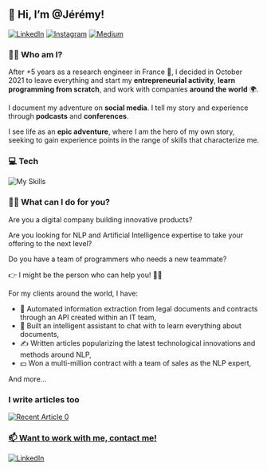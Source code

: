 ## 👋 Hi, I’m @Jérémy!

[![LinkedIn](https://img.shields.io/badge/linkedin-%230077B5.svg?style=for-the-badge&logo=linkedin&logoColor=white)](https://www.linkedin.com/in/jeremy-arancio/)
[![Instagram](https://img.shields.io/badge/Instagram-E4405F?style=for-the-badge&logo=instagram&logoColor=white)](https://www.instagram.com/anomaddatascientist/)
[![Medium](https://img.shields.io/badge/Medium-12100E?style=for-the-badge&logo=medium&logoColor=white)](https://medium.com/@jeremyarancio)

### 🦸‍♂️ Who am I?
After +5 years as a research engineer in France 🐓, I decided in October 2021 to leave everything and start my **entrepreneurial activity**, **learn programming from scratch**, and work with companies **around the world** 🌍.

I document my adventure on **social media**. I tell my story and experience through **podcasts** and **conferences**.

I see life as an **epic adventure**, where I am the hero of my own story, seeking to gain experience points in the range of skills that characterize me.

### 💻 Tech

![My Skills](https://skillicons.dev/icons?i=python,pytorch,matlab,linux,docker,git,gitlab)

### 👨‍💻 What can I do for you?
Are you a digital company building innovative products?

Are you looking for NLP and Artificial Intelligence expertise to take your offering to the next level?

Do you have a team of programmers who needs a new teammate?

👉 I might be the person who can help you! 👨‍💻

For my clients around the world, I have:

 * 📄 Automated information extraction from legal documents and contracts through an API created within an IT team,
 * 🤖 Built an intelligent assistant to chat with to learn everything about documents,
 * ✍️ Written articles popularizing the latest technological innovations and methods around NLP,
 * 💵 Won a multi-million contract with a team of sales as the NLP expert,
 
And more...

### I write articles too

<a target="_blank" href="https://github-readme-medium-recent-article.vercel.app/medium/@jeremyarancio/3"><img src="https://github-readme-medium-recent-article.vercel.app/medium/@jeremyarancio/0" alt="Recent Article 0">

### 📫 Want to work with me, contact me!
[![LinkedIn](https://img.shields.io/badge/linkedin-%230077B5.svg?style=for-the-badge&logo=linkedin&logoColor=white)](https://www.linkedin.com/in/jeremy-arancio/)
